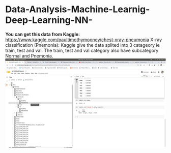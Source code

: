 # Data-Analysis-Machine-Learnig-Deep-Learning-NN-

**You can get this data from Kaggle:** https://www.kaggle.com/paultimothymooney/chest-xray-pneumonia
 X-ray classification (Pnemonia): 
 Kaggle give the data splited into 3 catageory ie train, test and val. The train, test and val category also have subcategory Normal and Pnemonia.
 ![ScreenShot](https://github.com/sammyview80/Data-Analysis-Machine-Learnig-Deep-Learning-NN-/blob/master/Screenshot%20from%202020-04-13%2012-21-21.png?raw=true)
 
